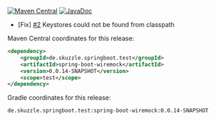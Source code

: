 [![Maven Central](https://img.shields.io/static/v1?label=MavenCentral&message=0.0.14-SNAPSHOT&color=blue)](https://search.maven.org/artifact/de.skuzzle.springboot.test/spring-boot-wiremock/0.0.14-SNAPSHOT/jar) [![JavaDoc](https://img.shields.io/static/v1?label=JavaDoc&message=0.0.14-SNAPSHOT&color=orange)](http://www.javadoc.io/doc/de.skuzzle.springboot.test/spring-boot-wiremock/0.0.14-SNAPSHOT)

* [Fix] [#2](https://github.com/skuzzle/spring-boot-wiremock/issues/2) Keystores could not be found from classpath

Maven Central coordinates for this release:

```xml
<dependency>
    <groupId>de.skuzzle.springboot.test</groupId>
    <artifactId>spring-boot-wiremock</artifactId>
    <version>0.0.14-SNAPSHOT</version>
    <scope>test</scope>
</dependency>
```

Gradle coordinates for this release:

```
de.skuzzle.springboot.test:spring-boot-wiremock:0.0.14-SNAPSHOT
```